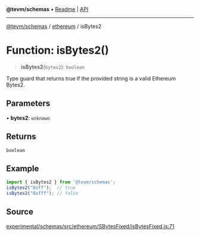**@tevm/schemas** • [Readme](../../README.md) \| [API](../../modules.md)

***

[@tevm/schemas](../../README.md) / [ethereum](../README.md) / isBytes2

# Function: isBytes2()

> **isBytes2**(`bytes2`): `boolean`

Type guard that returns true if the provided string is a valid Ethereum Bytes2.

## Parameters

• **bytes2**: `unknown`

## Returns

`boolean`

## Example

```ts
import { isBytes2 } from '@tevm/schemas';
isBytes2("0xff");  // true
isBytes2("0xfff"); // false
````

## Source

[experimental/schemas/src/ethereum/SBytesFixed/isBytesFixed.js:71](https://github.com/evmts/tevm-monorepo/blob/main/experimental/schemas/src/ethereum/SBytesFixed/isBytesFixed.js#L71)
